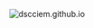 ![dscciem.github.io](https://socialify.git.ci/dscciem/dscciem.github.io/image?description=1&font=Raleway&forks=1&issues=1&language=1&logo=https%3A%2F%2Fuser-images.githubusercontent.com%2F55796944%2F146669758-d42cba97-f271-4598-af35-fd01076ba805.png&name=1&owner=1&pattern=Floating%20Cogs&pulls=1&stargazers=1&theme=Light)
